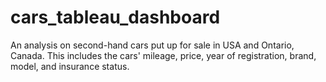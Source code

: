 # cars_tableau_dashboard
An analysis on second-hand cars put up for sale in USA and Ontario, Canada. This includes the cars' mileage, price, year of registration, brand, model, and insurance status.
